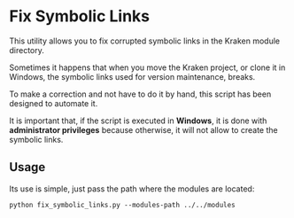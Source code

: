 # Fix Symbolic Links

This utility allows you to fix corrupted symbolic links in the Kraken module directory.

Sometimes it happens that when you move the Kraken project, or clone it in Windows, the symbolic links used for version maintenance, breaks.

To make a correction and not have to do it by hand, this script has been designed to automate it.

It is important that, if the script is executed in **Windows**, it is done with **administrator privileges** because otherwise, it will not allow to create the symbolic links.

## Usage

Its use is simple, just pass the path where the modules are located:

```
python fix_symbolic_links.py --modules-path ../../modules
```
